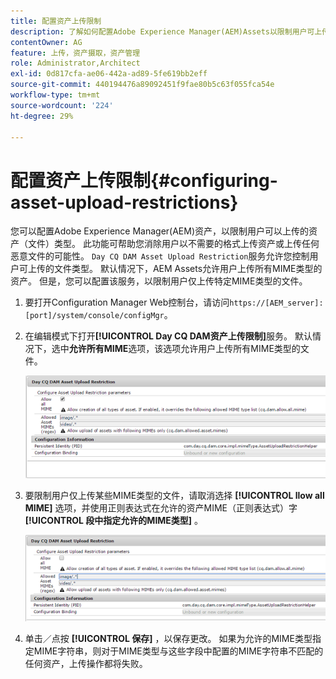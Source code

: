 ```yaml
---
title: 配置资产上传限制
description: 了解如何配置Adobe Experience Manager(AEM)Assets以限制用户可上传的资产（文件）类型。
contentOwner: AG
feature: 上传，资产摄取，资产管理
role: Administrator,Architect
exl-id: 0d817cfa-ae06-442a-ad89-5fe619bb2eff
source-git-commit: 440194476a89092451f9fae80b5c63f055fca54e
workflow-type: tm+mt
source-wordcount: '224'
ht-degree: 29%

---
```


# 配置资产上传限制{#configuring-asset-upload-restrictions}

您可以配置Adobe Experience Manager(AEM)资产，以限制用户可以上传的资产（文件）类型。 此功能可帮助您消除用户以不需要的格式上传资产或上传任何恶意文件的可能性。 `Day CQ DAM Asset Upload Restriction`服务允许您控制用户可上传的文件类型。 默认情况下，AEM Assets允许用户上传所有MIME类型的资产。 但是，您可以配置该服务，以限制用户仅上传特定MIME类型的文件。

1. 要打开Configuration Manager Web控制台，请访问`https://[AEM_server]:[port]/system/console/configMgr`。
1. 在编辑模式下打开&#x200B;**[!UICONTROL Day CQ DAM资产上传限制]**&#x200B;服务。 默认情况下，选中&#x200B;**允许所有MIME**&#x200B;选项，该选项允许用户上传所有MIME类型的文件。

   ![chlimage_1-378](assets/chlimage_1-378.png)

1. 要限制用户仅上传某些MIME类型的文件，请取消选择 **[!UICONTROL llow all MIME]** 选项，并使用正则表达式在允许的资产MIME（正则表达式）字 **[!UICONTROL 段中指定允许的MIME类型]** 。

   ![chlimage_1-379](assets/chlimage_1-379.png)

1. 单击／点按 **[!UICONTROL 保存]** ，以保存更改。 如果为允许的MIME类型指定MIME字符串，则对于MIME类型与这些字段中配置的MIME字符串不匹配的任何资产，上传操作都将失败。
